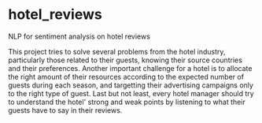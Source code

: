 # hotel_reviews
NLP for sentiment analysis on hotel reviews

This project tries to solve several problems from the hotel industry, particularly those related to their guests, knowing their source countries and their preferences. Another important challenge for a hotel is to allocate the right amount of their resources according to the expected number of guests during each season, and targetting their advertising campaigns only to the right type of guest. Last but not least, every hotel manager should try to understand the hotel' strong and weak points by listening to what their guests have to say in their reviews.
